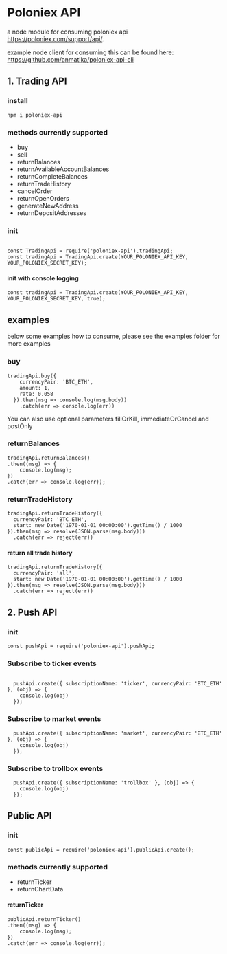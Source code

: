 # Poloniex API

a node module for consuming poloniex api https://poloniex.com/support/api/.

example node client for consuming this can be found here:
https://github.com/anmatika/poloniex-api-cli

## 1. Trading API

### install
````
npm i poloniex-api

````

### methods currently supported
* buy
* sell
* returnBalances
* returnAvailableAccountBalances
* returnCompleteBalances
* returnTradeHistory
* cancelOrder
* returnOpenOrders
* generateNewAddress
* returnDepositAddresses


### init
````

const TradingApi = require('poloniex-api').tradingApi;
const tradingApi = TradingApi.create(YOUR_POLONIEX_API_KEY, YOUR_POLONIEX_SECRET_KEY);

````
#### init with console logging
````
const tradingApi = TradingApi.create(YOUR_POLONIEX_API_KEY, YOUR_POLONIEX_SECRET_KEY, true);
````

## examples

below some examples how to consume, please see the examples folder for more examples

### buy
````
tradingApi.buy({
    currencyPair: 'BTC_ETH',
    amount: 1,
    rate: 0.058
  }).then(msg => console.log(msg.body))
    .catch(err => console.log(err))
````
You can also use optional parameters fillOrKill, immediateOrCancel and postOnly 

### returnBalances
````
tradingApi.returnBalances()
.then((msg) => {
    console.log(msg);
})
.catch(err => console.log(err));
````

### returnTradeHistory
````
tradingApi.returnTradeHistory({
  currencyPair: 'BTC_ETH',
  start: new Date('1970-01-01 00:00:00').getTime() / 1000
}).then(msg => resolve(JSON.parse(msg.body)))
  .catch(err => reject(err))

````
#### return all trade history

````
tradingApi.returnTradeHistory({
  currencyPair: 'all',
  start: new Date('1970-01-01 00:00:00').getTime() / 1000
}).then(msg => resolve(JSON.parse(msg.body)))
  .catch(err => reject(err))
````

## 2. Push API
### init

````
const pushApi = require('poloniex-api').pushApi;
````

### Subscribe to ticker events
````

  pushApi.create({ subscriptionName: 'ticker', currencyPair: 'BTC_ETH' }, (obj) => {
    console.log(obj)
  });

````

### Subscribe to market events
````
  pushApi.create({ subscriptionName: 'market', currencyPair: 'BTC_ETH' }, (obj) => {
    console.log(obj)
  });

````

### Subscribe to trollbox events
````
  pushApi.create({ subscriptionName: 'trollbox' }, (obj) => {
    console.log(obj)
  });
````

## Public API
### init

````
const publicApi = require('poloniex-api').publicApi.create();

````
### methods currently supported
* returnTicker
* returnChartData

#### returnTicker
````
publicApi.returnTicker()
.then((msg) => {
    console.log(msg);
})
.catch(err => console.log(err));
````